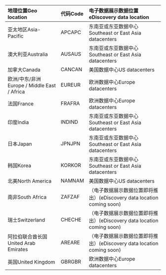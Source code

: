 
|<span data-ttu-id="fff0f-101">**地理位置**</span><span class="sxs-lookup"><span data-stu-id="fff0f-101">**Geo location**</span></span>             |<span data-ttu-id="fff0f-102">**代码**</span><span class="sxs-lookup"><span data-stu-id="fff0f-102">**Code**</span></span>|<span data-ttu-id="fff0f-103">**电子数据展示数据位置**</span><span class="sxs-lookup"><span data-stu-id="fff0f-103">**eDiscovery data location**</span></span>      |
|:----------------------------|:-------|:---------------------------------|
|<span data-ttu-id="fff0f-104">亚太地区</span><span class="sxs-lookup"><span data-stu-id="fff0f-104">Asia-Pacific</span></span>                 |<span data-ttu-id="fff0f-105">APC</span><span class="sxs-lookup"><span data-stu-id="fff0f-105">APC</span></span>     |<span data-ttu-id="fff0f-106">东南亚或东亚数据中心</span><span class="sxs-lookup"><span data-stu-id="fff0f-106">Southeast or East Asia datacenters</span></span>|
|<span data-ttu-id="fff0f-107">澳大利亚</span><span class="sxs-lookup"><span data-stu-id="fff0f-107">Australia</span></span>                    |<span data-ttu-id="fff0f-108">AUS</span><span class="sxs-lookup"><span data-stu-id="fff0f-108">AUS</span></span>     |<span data-ttu-id="fff0f-109">东南亚或东亚数据中心</span><span class="sxs-lookup"><span data-stu-id="fff0f-109">Southeast or East Asia datacenters</span></span>|
|<span data-ttu-id="fff0f-110">加拿大</span><span class="sxs-lookup"><span data-stu-id="fff0f-110">Canada</span></span>                       |<span data-ttu-id="fff0f-111">CAN</span><span class="sxs-lookup"><span data-stu-id="fff0f-111">CAN</span></span>     |<span data-ttu-id="fff0f-112">美国数据中心</span><span class="sxs-lookup"><span data-stu-id="fff0f-112">US datacenters</span></span>                    |
|<span data-ttu-id="fff0f-113">欧洲/中东/非洲</span><span class="sxs-lookup"><span data-stu-id="fff0f-113">Europe / Middle East / Africa</span></span>|<span data-ttu-id="fff0f-114">EUR</span><span class="sxs-lookup"><span data-stu-id="fff0f-114">EUR</span></span>     |<span data-ttu-id="fff0f-115">欧洲数据中心</span><span class="sxs-lookup"><span data-stu-id="fff0f-115">Europe datacenters</span></span>                |
|<span data-ttu-id="fff0f-116">法国</span><span class="sxs-lookup"><span data-stu-id="fff0f-116">France</span></span>                       |<span data-ttu-id="fff0f-117">FRA</span><span class="sxs-lookup"><span data-stu-id="fff0f-117">FRA</span></span>     |<span data-ttu-id="fff0f-118">欧洲数据中心</span><span class="sxs-lookup"><span data-stu-id="fff0f-118">Europe datacenters</span></span>                |
|<span data-ttu-id="fff0f-119">印度</span><span class="sxs-lookup"><span data-stu-id="fff0f-119">India</span></span>                        |<span data-ttu-id="fff0f-120">IND</span><span class="sxs-lookup"><span data-stu-id="fff0f-120">IND</span></span>     |<span data-ttu-id="fff0f-121">东南亚或东亚数据中心</span><span class="sxs-lookup"><span data-stu-id="fff0f-121">Southeast or East Asia datacenters</span></span>|
|<span data-ttu-id="fff0f-122">日本</span><span class="sxs-lookup"><span data-stu-id="fff0f-122">Japan</span></span>                        |<span data-ttu-id="fff0f-123">JPN</span><span class="sxs-lookup"><span data-stu-id="fff0f-123">JPN</span></span>     |<span data-ttu-id="fff0f-124">东南亚或东亚数据中心</span><span class="sxs-lookup"><span data-stu-id="fff0f-124">Southeast or East Asia datacenters</span></span>|
|<span data-ttu-id="fff0f-125">韩国</span><span class="sxs-lookup"><span data-stu-id="fff0f-125">Korea</span></span>                        |<span data-ttu-id="fff0f-126">KOR</span><span class="sxs-lookup"><span data-stu-id="fff0f-126">KOR</span></span>     |<span data-ttu-id="fff0f-127">东南亚或东亚数据中心</span><span class="sxs-lookup"><span data-stu-id="fff0f-127">Southeast or East Asia datacenters</span></span>|
|<span data-ttu-id="fff0f-128">北美</span><span class="sxs-lookup"><span data-stu-id="fff0f-128">North America</span></span>                |<span data-ttu-id="fff0f-129">NAM</span><span class="sxs-lookup"><span data-stu-id="fff0f-129">NAM</span></span>     |<span data-ttu-id="fff0f-130">美国数据中心</span><span class="sxs-lookup"><span data-stu-id="fff0f-130">US datacenters</span></span>                    |
|<span data-ttu-id="fff0f-131">南非</span><span class="sxs-lookup"><span data-stu-id="fff0f-131">South Africa</span></span>                 |<span data-ttu-id="fff0f-132">ZAF</span><span class="sxs-lookup"><span data-stu-id="fff0f-132">ZAF</span></span>     |<span data-ttu-id="fff0f-133">（电子数据展示数据位置即将推出）</span><span class="sxs-lookup"><span data-stu-id="fff0f-133">(eDiscovery data location coming soon)</span></span>|
|<span data-ttu-id="fff0f-134">瑞士</span><span class="sxs-lookup"><span data-stu-id="fff0f-134">Switzerland</span></span>                  |<span data-ttu-id="fff0f-135">CHE</span><span class="sxs-lookup"><span data-stu-id="fff0f-135">CHE</span></span>     |<span data-ttu-id="fff0f-136">（电子数据展示数据位置即将推出）</span><span class="sxs-lookup"><span data-stu-id="fff0f-136">(eDiscovery data location coming soon)</span></span>|
|<span data-ttu-id="fff0f-137">阿拉伯联合酋长国</span><span class="sxs-lookup"><span data-stu-id="fff0f-137">United Arab Emirates</span></span>         |<span data-ttu-id="fff0f-138">ARE</span><span class="sxs-lookup"><span data-stu-id="fff0f-138">ARE</span></span>     |<span data-ttu-id="fff0f-139">（电子数据展示数据位置即将推出）</span><span class="sxs-lookup"><span data-stu-id="fff0f-139">(eDiscovery data location coming soon)</span></span>|
|<span data-ttu-id="fff0f-140">英国</span><span class="sxs-lookup"><span data-stu-id="fff0f-140">United Kingdom</span></span>               |<span data-ttu-id="fff0f-141">GBR</span><span class="sxs-lookup"><span data-stu-id="fff0f-141">GBR</span></span>     |<span data-ttu-id="fff0f-142">欧洲数据中心</span><span class="sxs-lookup"><span data-stu-id="fff0f-142">Europe datacenters</span></span>                |

